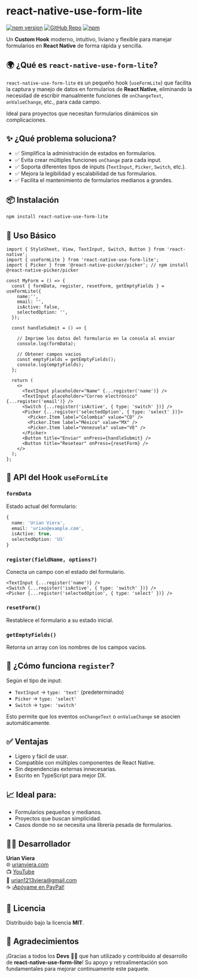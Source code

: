 # react-native-use-form-lite

[![npm version](https://img.shields.io/npm/v/react-native-use-form-lite.svg?style=flat-square)](https://www.npmjs.com/package/react-native-use-form-lite)
[![GitHub Repo](https://img.shields.io/badge/GitHub-repository-blue?style=flat-square&logo=github)](https://github.com/urian121/react-native-use-form-lite)
[![npm](https://img.shields.io/npm/dt/react-native-use-form-lite.svg)](https://www.npmjs.com/package/react-native-use-form-lite)

Un **Custom Hook** moderno, intuitivo, liviano y flexible para manejar formularios en **React Native** de forma rápida y sencilla.


## 🌍 ¿Qué es `react-native-use-form-lite`?

`react-native-use-form-lite` es un pequeño hook (`useFormLite`) que facilita la captura y manejo de datos en formularios de **React Native**, eliminando la necesidad de escribir manualmente funciones de `onChangeText`, `onValueChange`, etc., para cada campo.

Ideal para proyectos que necesitan formularios dinámicos sin complicaciones.


## ✨ ¿Qué problema soluciona?

- ✅ Simplifica la administración de estados en formularios.
- ✅ Evita crear múltiples funciones `onChange` para cada input.
- ✅ Soporta diferentes tipos de inputs (`TextInput`, `Picker`, `Switch`, etc.).
- ✅ Mejora la legibilidad y escalabilidad de tus formularios.
- ✅ Facilita el mantenimiento de formularios medianos a grandes.


## 📦 Instalación

```bash
npm install react-native-use-form-lite
```


## 🔧 Uso Básico

```tsx
import { StyleSheet, View, TextInput, Switch, Button } from 'react-native';
import { useFormLite } from 'react-native-use-form-lite';
import { Picker } from '@react-native-picker/picker'; // npm install @react-native-picker/picker

const MyForm = () => {
  const { formData, register, resetForm, getEmptyFields } = useFormLite({
    name:'',
    email: '',
    isActive: false,
    selectedOption: '',
  });

  const handleSubmit = () => {

    // Imprime los datos del formulario en la consola al enviar
    console.log(formData);

    // Obtener campos vacios
    const emptyFields = getEmptyFields();
    console.log(emptyFields);
  };

  return (
    <>
      <TextInput placeholder="Name" {...register('name')} />
      <TextInput placeholder="Correo electrónico" {...register('email')} />
      <Switch {...register('isActive', { type: 'switch' })} />
      <Picker {...register('selectedOption', { type: 'select' })}>
        <Picker.Item label="Colombia" value="CO" />
        <Picker.Item label="México" value="MX" />
        <Picker.Item label="Venezuela" value="VE" />
      </Picker>
      <Button title="Enviar" onPress={handleSubmit} />
      <Button title="Resetear" onPress={resetForm} />
    </>
  );
};
```

## 🧩 API del Hook `useFormLite`

### `formData`
Estado actual del formulario:

```ts
{
  name: 'Urian Viera',
  email: 'urian@example.com',
  isActive: true,
  selectedOption: 'US'
}
```

### `register(fieldName, options?)`
Conecta un campo con el estado del formulario.

```tsx
<TextInput {...register('name')} />
<Switch {...register('isActive', { type: 'switch' })} />
<Picker {...register('selectedOption', { type: 'select' })} />
```

### `resetForm()`
Restablece el formulario a su estado inicial.

### `getEmptyFields()`
Retorna un array con los nombres de los campos vacíos.


## 🧠 ¿Cómo funciona `register`?

Según el tipo de input:

- `TextInput` → `type: 'text'` (predeterminado)
- `Picker` → `type: 'select'`
- `Switch` → `type: 'switch'`

Esto permite que los eventos `onChangeText` o `onValueChange` se asocien automáticamente.


## ✅ Ventajas

- Ligero y fácil de usar.
- Compatible con múltiples componentes de React Native.
- Sin dependencias externas innecesarias.
- Escrito en TypeScript para mejor DX.


## 📈 Ideal para:

- Formularios pequeños y medianos.
- Proyectos que buscan simplicidad.
- Casos donde no se necesita una librería pesada de formularios.


## 👨‍💻 Desarrollador

**Urian Viera**  
🌐 [urianviera.com](https://www.urianviera.com)  
📺 [YouTube](https://www.youtube.com/WebDeveloperUrianViera)  
💌 [urian1213viera@gmail.com](mailto:urian1213viera@gmail.com)  
☕ [¡Apóyame en PayPal!](https://www.paypal.com/donate/?hosted_button_id=4SV78MQJJH3VE)


## 📜 Licencia

Distribuido bajo la licencia **MIT**.


## 🙌 Agradecimientos

¡Gracias a todos los **Devs** 👨‍💻 que han utilizado y contribuido al desarrollo de **react-native-use-form-lite**! Su apoyo y retroalimentación son fundamentales para mejorar continuamente este paquete.
